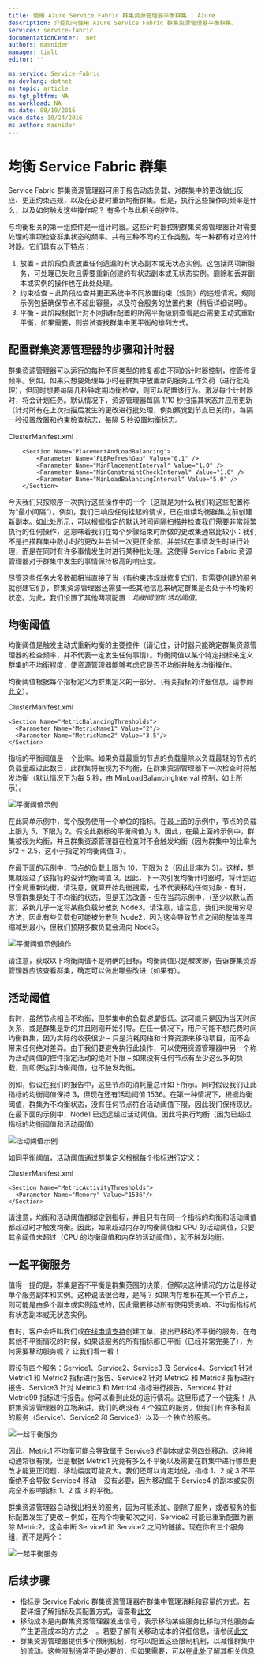 ```yaml
---
title: 使用 Azure Service Fabric 群集资源管理器平衡群集 | Azure
description: 介绍如何使用 Azure Service Fabric 群集资源管理器平衡群集。
services: service-fabric
documentationCenter: .net
authors: masnider
manager: timlt
editor: ''

ms.service: Service-Fabric
ms.devlang: dotnet
ms.topic: article
ms.tgt_pltfrm: NA
ms.workload: NA
ms.date: 08/19/2016
wacn.date: 10/24/2016
ms.author: masnider
---
```


# 均衡 Service Fabric 群集
Service Fabric 群集资源管理器可用于报告动态负载、对群集中的更改做出反应、更正约束违规，以及在必要时重新均衡群集。但是，执行这些操作的频率是什么，以及如何触发这些操作呢？ 有多个与此相关的控件。

与均衡相关的第一组控件是一组计时器。这些计时器控制群集资源管理器针对需要处理的事项检查群集状态的频率。共有三种不同的工作类别，每一种都有对应的计时器。它们具有以下特点：

1. 放置 - 此阶段负责放置任何遗漏的有状态副本或无状态实例。这包括两项新服务，可处理已失败且需要重新创建的有状态副本或无状态实例。删除和丢弃副本或实例的操作也在此处处理。
2. 约束检查 – 此阶段检查并更正系统中不同放置约束（规则）的违规情况。规则示例包括确保节点不超出容量，以及符合服务的放置约束（稍后详细说明）。
3. 平衡 - 此阶段根据针对不同指标配置的所需平衡级别查看是否需要主动式重新平衡，如果需要，则尝试查找群集中更平衡的排列方式。

## 配置群集资源管理器的步骤和计时器
群集资源管理器可以运行的每种不同类型的修复都由不同的计时器控制，控管修复频率。例如，如果只想要处理每小时在群集中放置新的服务工作负荷（进行批处理），但同时想要每隔几秒钟定期均衡检查，则可以配置该行为。激发每个计时器时，将会计划任务。默认情况下，资源管理器每隔 1/10 秒扫描其状态并应用更新（针对所有在上次扫描后发生的更改进行批处理，例如察觉到节点已关闭），每隔一秒设置放置和约束检查标志，每隔 5 秒设置均衡标志。

ClusterManifest.xml：

```
    <Section Name="PlacementAndLoadBalancing">
        <Parameter Name="PLBRefreshGap" Value="0.1" />
        <Parameter Name="MinPlacementInterval" Value="1.0" />
        <Parameter Name="MinConstraintCheckInterval" Value="1.0" />
        <Parameter Name="MinLoadBalancingInterval" Value="5.0" />
    </Section>
```

今天我们只按顺序一次执行这些操作中的一个（这就是为什么我们将这些配置称为“最小间隔”）。例如，我们已响应任何挂起的请求，已在继续均衡群集之前创建新副本。如此处所示，可以根据指定的默认时间间隔扫描并检查我们需要非常频繁执行的任何操作，这意味着我们在每个步骤结束时所做的更改集通常比较小：我们不是扫描群集中数小时的更改并尝试一次更正全部，并尝试在事情发生时进行处理，而是在同时有许多事情发生时进行某种批处理。这使得 Service Fabric 资源管理器对于群集中发生的事情保持极高的响应度。

尽管这些任务大多数都相当直接了当（有约束违规就修复它们，有需要创建的服务就创建它们），群集资源管理器还需要一些其他信息来确定群集是否处于不均衡的状态。为此，我们设置了其他两项配置：*均衡阈值*和*活动阈值*。

## 均衡阈值
均衡阈值是触发主动式重新均衡的主要控件（请记住，计时器只能确定群集资源管理器的检查频率，并不代表一定发生任何事情）。均衡阈值以某个特定指标来定义群集的不均衡程度，使资源管理器能够考虑它是否不均衡并触发均衡操作。

均衡阈值根据每个指标定义为群集定义的一部分。（有关指标的详细信息，请参阅[此文](./service-fabric-cluster-resource-manager-metrics.md)）。

ClusterManifest.xml

```
<Section Name="MetricBalancingThresholds">
  <Parameter Name="MetricName1" Value="2"/>
  <Parameter Name="MetricName2" Value="3.5"/>
</Section>
```

指标的平衡阈值是一个比率。如果负载最重的节点的负载量除以负载最轻的节点的负载量超过此数目，此群集将被视为不均衡，在群集资源管理器下一次检查时将触发均衡（默认情况下为每 5 秒，由 MinLoadBalancingInterval 控制，如上所示）。

![平衡阈值示例][Image1]  

在此简单示例中，每个服务使用一个单位的指标。在最上面的示例中，节点的负载上限为 5，下限为 2。假设此指标的平衡阈值为 3。因此，在最上面的示例中，群集被视为均衡，并且群集资源管理器在检查时不会触发均衡（因为群集中的比率为 5/2 = 2.5，这小于指定的均衡阈值 3）。

在最下面的示例中，节点的负载上限为 10，下限为 2（因此比率为 5）。这样，群集就超过了该指标的设计均衡阈值 3。因此，下一次引发均衡计时器时，将计划运行全局重新均衡。请注意，就算开始均衡搜索，也不代表移动任何对象 - 有时，尽管群集是处于不均衡的状态，但是无法改善 - 但在当前示例中，（至少以默认而言）系统几乎一定将某些负载分散到 Node3。请注意，请注意，我们未使用穷尽方法，因此有些负载也可能被分散到 Node2，因为这会导致节点之间的整体差异缩减到最小，但我们预期多数负载会流向 Node3。

![平衡阈值示例操作][Image2]  

请注意，获取以下均衡阈值不是明确的目标，均衡阈值只是*触发器*，告诉群集资源管理器应该查看群集，确定可以做出哪些改进（如果有）。

## 活动阈值
有时，虽然节点相当不均衡，但群集中的负载*总量*很低。这可能只是因为当天时间关系，或是群集是新的并且刚刚开始引导。在任一情况下，用户可能不想花费时间均衡群集，因为实际的收获很少 – 只是消耗网络和计算资源来移动项目，而不会带来任何绝对差异。由于我们要避免执行此操作，可以使用资源管理器中另一个称为活动阈值的控件指定活动的绝对下限 – 如果没有任何节点有至少这么多的负载，则即使达到均衡阈值，也不触发均衡。

例如，假设在我们的报告中，这些节点的消耗量总计如下所示。同时假设我们让此指标的均衡阈值保持 3，但现在还有活动阈值 1536。在第一种情况下，根据均衡阈值，群集为不均衡状态，没有任何节点符合活动阈值下限，因此我们保持现状。在最下面的示例中，Node1 已远远超过活动阈值，因此将执行均衡（因为已超过指标的均衡阈值和活动阈值）

![活动阈值示例][Image3]  

如同平衡阈值，活动阈值通过群集定义根据每个指标进行定义：

ClusterManifest.xml

```
<Section Name="MetricActivityThresholds">
  <Parameter Name="Memory" Value="1536"/>
</Section>
```

请注意，均衡和活动阈值都绑定到指标，并且只有在同一个指标的均衡和活动阈值都超过时才触发均衡。因此，如果超过内存的均衡阈值和 CPU 的活动阈值，只要其余阈值未超过（CPU 的均衡阈值和内存的活动阈值），就不触发均衡。

## 一起平衡服务
值得一提的是，群集是否不平衡是群集范围的决策，但解决这种情况的方法是移动单个服务副本和实例。这种说法很合理，是吗？ 如果内存堆积在某一个节点上，则可能是由多个副本或实例造成的，因此需要移动所有使用受影响、不均衡指标的有状态副本或无状态实例。

有时，客户会呼叫我们或[在线申请支持](https://www.azure.cn/support/support-ticket-form/?l=zh-cn)创建工单，指出已移动不平衡的服务。在有其他不平衡情况的时候，如果该服务的所有指标都已平衡（已经非常完美了），为何需要移动服务呢？ 让我们看一看！

假设有四个服务：Service1、Service2、Service3 及 Service4。Service1 针对 Metric1 和 Metric2 指标进行报告、Service2 针对 Metric2 和 Metric3 指标进行报告、Service3 针对 Metric3 和 Metric4 指标进行报告，Service4 针对 Metric99 指标进行报告。你可以看到此处的运行情况。这里形成了一个链条！ 从群集资源管理器的立场来讲，我们的确没有 4 个独立的服务，但我们有许多相关的服务（Service1、Service2 和 Service3）以及一个独立的服务。

![一起平衡服务][Image4]  

因此，Metric1 不均衡可能会导致属于 Service3 的副本或实例四处移动。这种移动通常很有限，但是根据 Metric1 究竟有多么不平衡以及需要在群集中进行哪些更改才能更正问题，移动幅度可能变大。我们还可以肯定地说，指标 1、2 或 3 不平衡绝不会导致 Service4 移动 – 没有必要，因为移动属于 Service4 的副本或实例完全不影响指标 1、2 或 3 的平衡。

群集资源管理器自动找出相关的服务，因为可能添加、删除了服务，或者服务的指标配置发生了更改 – 例如，在两个均衡轮次之间，Service2 可能已重新配置为删除 Metric2。这会中断 Service1 和 Service2 之间的链接。现在你有三个服务组，而不是两个：

![一起平衡服务][Image5]  

## 后续步骤
- 指标是 Service Fabric 群集资源管理器在群集中管理消耗和容量的方式。若要详细了解指标及其配置方式，请查看[此文](./service-fabric-cluster-resource-manager-metrics.md)
- 移动成本是向群集资源管理器发出信号，表示移动某些服务比移动其他服务会产生更高成本的方式之一。若要了解有关移动成本的详细信息，请参阅[此文](./service-fabric-cluster-resource-manager-movement-cost.md)
- 群集资源管理器提供多个限制机制，你可以配置这些限制机制，以减慢群集中的流动。这些限制通常不是必要的，但如果需要，可以在[此处](./service-fabric-cluster-resource-manager-advanced-throttling.md)了解其相关信息

[Image1]: ./media/service-fabric-cluster-resource-manager-balancing/cluster-resrouce-manager-balancing-thresholds.png
[Image2]: ./media/service-fabric-cluster-resource-manager-balancing/cluster-resource-manager-balancing-threshold-triggered-results.png
[Image3]: ./media/service-fabric-cluster-resource-manager-balancing/cluster-resource-manager-activity-thresholds.png
[Image4]: ./media/service-fabric-cluster-resource-manager-balancing/cluster-resource-manager-balancing-services-together1.png
[Image5]: ./media/service-fabric-cluster-resource-manager-balancing/cluster-resource-manager-balancing-services-together2.png

<!---HONumber=Mooncake_1017_2016-->